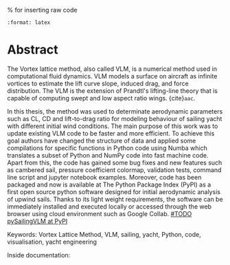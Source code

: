 % for inserting raw code
```{role} raw-latex(raw)
:format: latex
```
# Abstract 

The Vortex lattice method, also called VLM, is a numerical method used in computational fluid dynamics. VLM models a surface on aircraft as infinite vortices to estimate the lift curve slope, induced drag, and force distribution. The VLM is the extension of Prandtl's lifting-line theory that is capable of computing swept and low aspect ratio wings. {cite}`aac`. 

In this thesis, the method was used to determinate aerodynamic parameters such as CL, CD  and lift-to-drag ratio for modeling behaviour of sailing yacht with different initial wind conditions. 
The main purpose of this work was to update existing VLM code to be faster and more efficient. To achieve this goal authors have changed the structure of data and applied some compilations for specific functions in Python code using Numba which translates a subset of Python and NumPy code into fast machine code. Apart from this, the code has gained some bug fixes and new features such as cambered sail, pressure coefficient colormap, validation tests, command line script and jupyter notebook examples. Moreover, code has been packaged and now is available at The Python Package Index (PyPI) as a first open source python software designed for initial aerodynamic analysis of upwind sails. Thanks to its light weight requirements, the software can be immediately installed and executed locally or accessed through the web browser using cloud environment such as Google Collab. [#TODO pySailingVLM at PyPI](https://jupyterbook.org)

Keywords: Vortex Lattice Method, VLM, sailing, yacht, Python, code, visualisation, yacht engineering 

Inside documentation:

```{tableofcontents}
```
